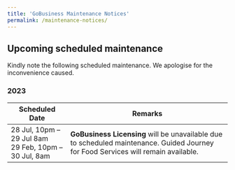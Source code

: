 ```yaml
---
title: 'GoBusiness Maintenance Notices'
permalink: /maintenance-notices/
---
```


## Upcoming scheduled maintenance

Kindly note the following scheduled maintenance. We apologise for the inconvenience caused.

### 2023
| **Scheduled Date** | **Remarks** |
| ------ |------------------|
| 28 Jul, 10pm – 29 Jul 8am<br>29 Feb, 10pm – 30 Jul, 8am | **GoBusiness Licensing** will be unavailable due to scheduled maintenance. Guided Journey for Food Services will remain available. |

<script src="/jquery/jquery.min.js"></script>
<script src="/jquery/resize-tables.js"></script>
